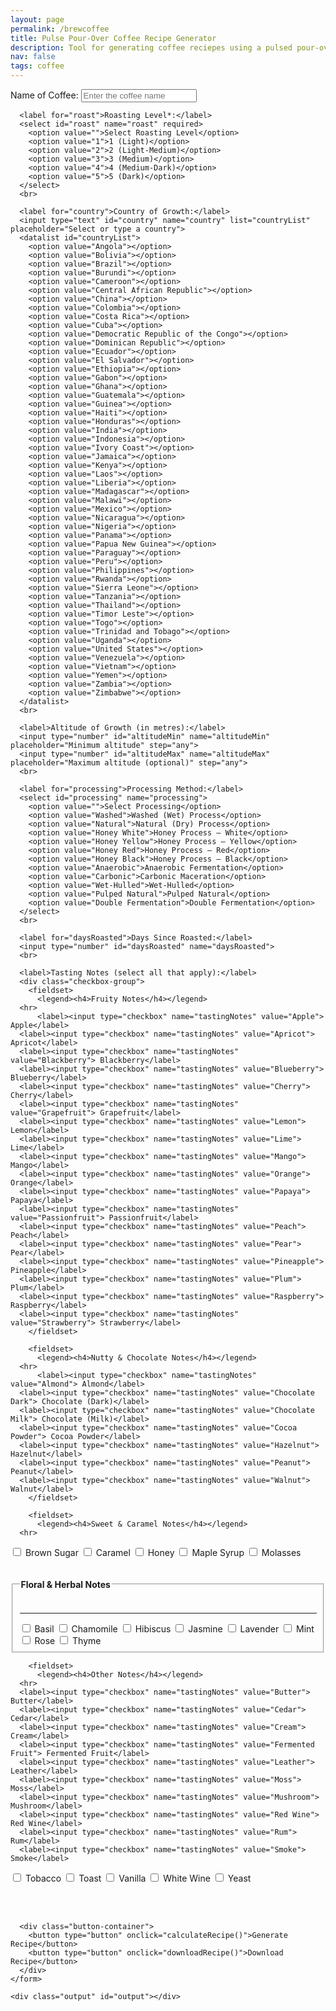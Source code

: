 ```yaml
---
layout: page
permalink: /brewcoffee
title: Pulse Pour-Over Coffee Recipe Generator
description: Tool for generating coffee reciepes using a pulsed pour-over method (primarily designed for the Fellow Aiden Precision Coffee Maker)
nav: false
tags: coffee
---
```


<html lang="en">
  <div class="container">
    <form id="coffeeForm">
      <!-- Coffee specifics inputs -->
      <label for="name">Name of Coffee:</label>
      <input type="text" id="name" name="name" placeholder="Enter the coffee name">
      <br>
      
	  <label for="roast">Roasting Level*:</label>
      <select id="roast" name="roast" required>
        <option value="">Select Roasting Level</option>
        <option value="1">1 (Light)</option>
        <option value="2">2 (Light-Medium)</option>
        <option value="3">3 (Medium)</option>
        <option value="4">4 (Medium-Dark)</option>
        <option value="5">5 (Dark)</option>
      </select>
      <br>
	  
      <label for="country">Country of Growth:</label>
      <input type="text" id="country" name="country" list="countryList" placeholder="Select or type a country">
      <datalist id="countryList">
        <option value="Angola"></option>
		<option value="Bolivia"></option>
		<option value="Brazil"></option>
		<option value="Burundi"></option>
		<option value="Cameroon"></option>
		<option value="Central African Republic"></option>
		<option value="China"></option>
		<option value="Colombia"></option>
		<option value="Costa Rica"></option>
		<option value="Cuba"></option>
		<option value="Democratic Republic of the Congo"></option>
		<option value="Dominican Republic"></option>
		<option value="Ecuador"></option>
		<option value="El Salvador"></option>
		<option value="Ethiopia"></option>
		<option value="Gabon"></option>
		<option value="Ghana"></option>
		<option value="Guatemala"></option>
		<option value="Guinea"></option>
		<option value="Haiti"></option>
		<option value="Honduras"></option>
		<option value="India"></option>
		<option value="Indonesia"></option>
		<option value="Ivory Coast"></option>
		<option value="Jamaica"></option>
		<option value="Kenya"></option>
		<option value="Laos"></option>
		<option value="Liberia"></option>
		<option value="Madagascar"></option>
		<option value="Malawi"></option>
		<option value="Mexico"></option>
		<option value="Nicaragua"></option>
		<option value="Nigeria"></option>
		<option value="Panama"></option>
		<option value="Papua New Guinea"></option>
		<option value="Paraguay"></option>
		<option value="Peru"></option>
		<option value="Philippines"></option>
		<option value="Rwanda"></option>
		<option value="Sierra Leone"></option>
		<option value="Tanzania"></option>
		<option value="Thailand"></option>
		<option value="Timor Leste"></option>
		<option value="Togo"></option>
		<option value="Trinidad and Tobago"></option>
		<option value="Uganda"></option>
		<option value="United States"></option>
		<option value="Venezuela"></option>
		<option value="Vietnam"></option>
		<option value="Yemen"></option>
		<option value="Zambia"></option>
		<option value="Zimbabwe"></option>
      </datalist>
      <br>

      <label>Altitude of Growth (in metres):</label>
      <input type="number" id="altitudeMin" name="altitudeMin" placeholder="Minimum altitude" step="any">
      <input type="number" id="altitudeMax" name="altitudeMax" placeholder="Maximum altitude (optional)" step="any">
      <br>

      <label for="processing">Processing Method:</label>
      <select id="processing" name="processing">
        <option value="">Select Processing</option>
        <option value="Washed">Washed (Wet) Process</option>
        <option value="Natural">Natural (Dry) Process</option>
        <option value="Honey White">Honey Process – White</option>
        <option value="Honey Yellow">Honey Process – Yellow</option>
        <option value="Honey Red">Honey Process – Red</option>
        <option value="Honey Black">Honey Process – Black</option>
        <option value="Anaerobic">Anaerobic Fermentation</option>
        <option value="Carbonic">Carbonic Maceration</option>
        <option value="Wet-Hulled">Wet-Hulled</option>
        <option value="Pulped Natural">Pulped Natural</option>
        <option value="Double Fermentation">Double Fermentation</option>
      </select>
      <br>

      <label for="daysRoasted">Days Since Roasted:</label>
      <input type="number" id="daysRoasted" name="daysRoasted">
      <br>

      <label>Tasting Notes (select all that apply):</label>
      <div class="checkbox-group">
        <fieldset>
          <legend><h4>Fruity Notes</h4></legend>
      <hr>
          <label><input type="checkbox" name="tastingNotes" value="Apple"> Apple</label>
      <label><input type="checkbox" name="tastingNotes" value="Apricot"> Apricot</label>
      <label><input type="checkbox" name="tastingNotes" value="Blackberry"> Blackberry</label>
      <label><input type="checkbox" name="tastingNotes" value="Blueberry"> Blueberry</label>
      <label><input type="checkbox" name="tastingNotes" value="Cherry"> Cherry</label>
      <label><input type="checkbox" name="tastingNotes" value="Grapefruit"> Grapefruit</label>
      <label><input type="checkbox" name="tastingNotes" value="Lemon"> Lemon</label>
      <label><input type="checkbox" name="tastingNotes" value="Lime"> Lime</label>
      <label><input type="checkbox" name="tastingNotes" value="Mango"> Mango</label>
      <label><input type="checkbox" name="tastingNotes" value="Orange"> Orange</label>
      <label><input type="checkbox" name="tastingNotes" value="Papaya"> Papaya</label>
      <label><input type="checkbox" name="tastingNotes" value="Passionfruit"> Passionfruit</label>
      <label><input type="checkbox" name="tastingNotes" value="Peach"> Peach</label>
      <label><input type="checkbox" name="tastingNotes" value="Pear"> Pear</label>
      <label><input type="checkbox" name="tastingNotes" value="Pineapple"> Pineapple</label>
      <label><input type="checkbox" name="tastingNotes" value="Plum"> Plum</label>
      <label><input type="checkbox" name="tastingNotes" value="Raspberry"> Raspberry</label>
      <label><input type="checkbox" name="tastingNotes" value="Strawberry"> Strawberry</label>
        </fieldset>

        <fieldset>
          <legend><h4>Nutty & Chocolate Notes</h4></legend>
      <hr>
          <label><input type="checkbox" name="tastingNotes" value="Almond"> Almond</label>
      <label><input type="checkbox" name="tastingNotes" value="Chocolate Dark"> Chocolate (Dark)</label>
      <label><input type="checkbox" name="tastingNotes" value="Chocolate Milk"> Chocolate (Milk)</label>
      <label><input type="checkbox" name="tastingNotes" value="Cocoa Powder"> Cocoa Powder</label>
      <label><input type="checkbox" name="tastingNotes" value="Hazelnut"> Hazelnut</label>
      <label><input type="checkbox" name="tastingNotes" value="Peanut"> Peanut</label>
      <label><input type="checkbox" name="tastingNotes" value="Walnut"> Walnut</label>
        </fieldset>

        <fieldset>
          <legend><h4>Sweet & Caramel Notes</h4></legend>
      <hr>

<label><input type="checkbox" name="tastingNotes" value="Brown Sugar"> Brown Sugar</label>
<label><input type="checkbox" name="tastingNotes" value="Caramel"> Caramel</label>
<label><input type="checkbox" name="tastingNotes" value="Honey"> Honey</label>
<label><input type="checkbox" name="tastingNotes" value="Maple Syrup"> Maple Syrup</label>
<label><input type="checkbox" name="tastingNotes" value="Molasses"> Molasses</label>

</fieldset>

<fieldset>
          <legend><h4>Floral & Herbal Notes</h4></legend>
      <hr>
      <label><input type="checkbox" name="tastingNotes" value="Basil"> Basil</label>
      <label><input type="checkbox" name="tastingNotes" value="Chamomile"> Chamomile</label>
      <label><input type="checkbox" name="tastingNotes" value="Hibiscus"> Hibiscus</label>
      <label><input type="checkbox" name="tastingNotes" value="Jasmine"> Jasmine</label>
      <label><input type="checkbox" name="tastingNotes" value="Lavender"> Lavender</label>
      <label><input type="checkbox" name="tastingNotes" value="Mint"> Mint</label>
      <label><input type="checkbox" name="tastingNotes" value="Rose"> Rose</label>
      <label><input type="checkbox" name="tastingNotes" value="Thyme"> Thyme</label>
        </fieldset>

        <fieldset>
          <legend><h4>Other Notes</h4></legend>
      <hr>
      <label><input type="checkbox" name="tastingNotes" value="Butter"> Butter</label>
      <label><input type="checkbox" name="tastingNotes" value="Cedar"> Cedar</label>
      <label><input type="checkbox" name="tastingNotes" value="Cream"> Cream</label>
      <label><input type="checkbox" name="tastingNotes" value="Fermented Fruit"> Fermented Fruit</label>
      <label><input type="checkbox" name="tastingNotes" value="Leather"> Leather</label>
      <label><input type="checkbox" name="tastingNotes" value="Moss"> Moss</label>
      <label><input type="checkbox" name="tastingNotes" value="Mushroom"> Mushroom</label>
      <label><input type="checkbox" name="tastingNotes" value="Red Wine"> Red Wine</label>
      <label><input type="checkbox" name="tastingNotes" value="Rum"> Rum</label>
      <label><input type="checkbox" name="tastingNotes" value="Smoke"> Smoke</label>

<label><input type="checkbox" name="tastingNotes" value="Tobacco"> Tobacco</label>
<label><input type="checkbox" name="tastingNotes" value="Toast"> Toast</label>
<label><input type="checkbox" name="tastingNotes" value="Vanilla"> Vanilla</label>
<label><input type="checkbox" name="tastingNotes" value="White Wine"> White Wine</label>
<label><input type="checkbox" name="tastingNotes" value="Yeast"> Yeast</label>

</fieldset>
</div>
<br>
<br>

      <div class="button-container">
        <button type="button" onclick="calculateRecipe()">Generate Recipe</button>
        <button type="button" onclick="downloadRecipe()">Download Recipe</button>
      </div>
    </form>

    <div class="output" id="output"></div>

  </div>

  <script>
    // Global variable to store the formatted recipe text for downloading.
    let currentRecipeText = "";
    
    function calculateRecipe() {
      // Force user to select a roasting level before proceeding.
      const roastSelect = document.getElementById('roast');
      if (roastSelect.value === "") {
        alert("Please select a roasting level.");
        return;
      }
  
      // Retrieve input values
      const name = document.getElementById('name').value.trim();
      const country = document.getElementById('country').value.trim();
      const altitudeMin = parseFloat(document.getElementById('altitudeMin').value);
      const altitudeMax = parseFloat(document.getElementById('altitudeMax').value);
      let altitude;
      if (!isNaN(altitudeMin) && !isNaN(altitudeMax)) {
        altitude = (altitudeMin + altitudeMax) / 2;
      } else if (!isNaN(altitudeMin)) {
        altitude = altitudeMin;
      } else if (!isNaN(altitudeMax)) {
        altitude = altitudeMax;
      } else {
        altitude = null;
      }
  
      const processing = document.getElementById('processing').value.trim();
      const roastLevel = parseInt(document.getElementById('roast').value);
      const daysRoasted = parseInt(document.getElementById('daysRoasted').value);
  
      // Gather selected tasting notes into an array
      const tastingNotesElements = document.querySelectorAll('input[name="tastingNotes"]:checked');
      let tastingNotes = [];
      tastingNotesElements.forEach(note => {
        tastingNotes.push(note.value);
      });
	  
	  let brewRatio, bloomRatio, bloomTime, bloomTemp, pulses, pulseInterval, grind;//, pulseTemps;
	  switch (roastLevel) {
	    case 1: // Light Roast defaults: less extraction needed; higher bloom to overcome dense structure.
		  brewRatio = 17;
		  bloomRatio = 3;
		  bloomTime = 45;
		  bloomTemp = 99;
		  pulses = 3;
		  pulseInterval = 23;
		  //pulseTemps = [99, 99, 99];
		  delicateProcess = false;
		  grind = 0;
	    case 2: // Light-Medium Roast defaults: slightly lower than light, but still robust extraction.
  		  brewRatio = 16.5;
		  bloomRatio = 2.5;
		  bloomTime = 38;
		  bloomTemp = 97.5;
		  pulses = 3;
		  pulseInterval = 23;
		  //pulseTemps = [97.5, 97.5, 97.5];
		  delicateProcess = false;
		  grind = 0;
	    case 3: // Medium Roast defaults: balanced extraction.
		  brewRatio = 16;
		  bloomRatio = 2;
		  bloomTime = 30;
		  bloomTemp = 96;
		  pulses = 3;
		  pulseInterval = 23;
		  //pulseTemps = [96, 96, 96];
		  delicateProcess = false;
		  grind = 0;
	    case 4: // Medium-Dark Roast defaults: slightly more aggressive extraction early on.
  		  brewRatio = 16;
		  bloomRatio = 2;
		  bloomTime = 30;
		  bloomTemp = 97.5;
		  pulses = 3;
		  pulseInterval = 23;
		  //pulseTemps = [90.5, 90.5, 90.5];
		  delicateProcess = false;
		  grind = 0;
	    case 5: // Dark Roast defaults: lower extraction due to brittle structure.
		  brewRatio = 16;
		  bloomRatio = 2;
		  bloomTime = 30;
		  bloomTemp = 99;
		  pulses = 3;
		  pulseInterval = 23;
		  //pulseTemps = [85, 85, 85];
		  delicateProcess = false;
		  grind = 0;
	    default:
		  brewRatio = 16;
		  bloomRatio = 2;
		  bloomTime = 30;
		  bloomTemp = 96;
		  pulses = 3;
		  pulseInterval = 23;
		  //pulseTemps = [96, 96, 96];
		  delicateProcess = false;
		  grind = 0;
	  }

	  if (country != "") {
		  // ---- Country of Origin Adjustments ----
		  // Adjust based on bean density and solubility (e.g., East African beans are denser).
		  const countryLC = country.toLowerCase();
		  if (["ethiopia", "kenya", "rwanda", "burundi"].some(ctry => countryLC.includes(ctry))) {
			bloomRatio = 2;      // Lower bloom ratio for high-solubility East African beans.
			bloomTime = 25;        // Shorter bloom to avoid over-extraction.
			bloomTemp = 90;        // Lower bloom temperature to control acidity.
			pulses = 2;            // Fewer pulses to prevent over-extraction.
		  } else if (["brazil", "colombia", "guatemala"].some(ctry => countryLC.includes(ctry))) {
			bloomRatio = 2.5;      // Higher bloom ratio for softer, Latin American beans.
			bloomTime = 40;        // Longer bloom for full degassing.
			bloomTemp = 93;        // Higher bloom temperature for enhanced extraction.
			pulses = 4;            // More pulses for even extraction.
		  } else if (["indonesia", "sumatra", "java"].some(ctry => countryLC.includes(ctry))) {
			bloomRatio = 2.5;      // Indonesian beans: robust extraction with moderate bloom.
			bloomTime = 40;
			bloomTemp = 95;
			pulses = 4;
		  }
		}

      // ---- Altitude Adjustments ----
      // Higher-altitude beans are denser, requiring stronger extraction.
      if (altitude !== null) {
        if (altitude > 1500) {
          brewRatio = 15;         // Stronger ratio for denser, high-altitude beans.
          bloomRatio += 0.5;      // Increase bloom ratio to assist in degassing.
          bloomTime += 10;        // Longer bloom for thorough CO2 release.
          bloomTemp += 2;         // Hotter bloom water helps initial extraction.
          pulses = Math.max(pulses, 4);  // Ensure enough pulses.
	  grind -= 2;             // High-elevation coffee are denser and require finer grinds for optimal extraction.
        } else if (altitude < 1200) {
          brewRatio = 17;         // Weaker ratio for softer, low-altitude beans.
          bloomRatio = Math.max(bloomRatio - 0.5, 1.5); // Reduce bloom ratio.
          bloomTime = Math.max(bloomTime - 5, 20);        // Shorten bloom time.
          pulses = Math.max(pulses - 1, 2);               // Fewer pulses.
	  grind += 2;             // Low-elevation coffee extract more quickly, so a coarser grind prevents over-extraction.
        }
      }

      // ---- Processing Method Adjustments ----
	  if (processing !== "") {
		  // Natural, Honey, Carbonic, and Anaerobic methods retain more sugars, needing longer bloom.
		  if (processing === "Natural" || processing.includes("Honey") || processing === "Carbonic" || processing === "Anaerobic") {
			bloomRatio = Math.max(bloomRatio, 3.0); // Ensure sufficient water for degassing.
			bloomTime = Math.max(bloomTime, 45);      // Extend bloom time.
			pulses = Math.max(pulses+1, 5);             // Increase pulses to control uneven extraction.
			if (processing === "Carbonic" || processing === "Anaerobic") {
			  delicateProcess = true;  // Lower pulse temperatures to preserve volatile notes.
			}
		  } else if (processing === "Washed" || processing === "Double Fermentation" || processing === "Wet-Hulled") {
			bloomRatio = Math.min(bloomRatio, 2.0);   // Cleaner beans need less bloom.
			bloomTime = Math.min(bloomTime, 30);        // Shorter bloom time.
			pulses = Math.min(pulses-1, 4);               // Fewer pulses.
		  }
		  // Grind settings for processing is in different groups
		  if (processing === "Washed" || processing.includes("White") || processing.includes("Yellow") || processing.includes("Fermentation") || processing === "Carbonic") {
			grind -= 4;      // Clean and bright flavor profiles benefit from a slower extraction.
		  } else if (processing.includes("Red") || processing.includes("Black") || processing === "Pulped Natural") {
			  grind -= 2;    // Balances sweetness and body while ensuring clarity.
		  } else if (processing === "Natural") {
			  grind += 2;    // Naturally processed coffees have more body and fruitiness, which can become muddled if over-extracted.
		  } else if (processing === "Wet-Hulled") {
			  grind += 4;    // Heavy-bodied and earthy coffees can become too bitter if over-extracted.
		  }
		}

      // ---- Roasting Level Adjustments ----
      // Lighter roasts require more bloom and extraction time; darker roasts need less.
      let roastProfile = "medium"; // Default profile.
      if (roastLevel <= 2) {
        brewRatio = Math.max(brewRatio, 15);      // Slightly stronger extraction.
        bloomRatio = Math.max(bloomRatio, 3);     // Higher bloom ratio for dense, light roasts.
        bloomTime = Math.max(bloomTime, 55);      // Longer bloom for extended extraction.
        pulses = Math.max(pulses+1, 6);           // More pulses for full extraction.
        roastProfile = roastLevel === 1 ? "light" : "light-medium";
      } else if (roastLevel >= 4) {
        brewRatio = Math.min(brewRatio, 17);        // Weaker ratio to avoid over-extraction.
        bloomRatio = Math.min(bloomRatio, 2.0);     // Lower bloom ratio for porous, dark roasts.
        bloomTime = Math.min(bloomTime, 35);        // Shorter bloom time.
        pulses = Math.min(pulses-1, 4);             // Fewer pulses to prevent bitterness.
        roastProfile = roastLevel === 4 ? "medium-dark" : "dark";
      }
      // Roast profiles for grind size is also different
      if (roastLevel == 1) { grind -= 4; }
      else if (roastLevel == 2) { grind -= 2; }
      else if (roastLevel == 4) { grind += 2; }
      else if (roastLevel == 5) { grind += 4; }

      // ---- Days Since Roasted Adjustments ----
      // Adjust based on bean freshness (CO2 levels affect extraction dynamics).
      // Fresh coffee (0–7 days): high CO2 requires extra degassing (higher bloom ratio/time, higher temp, fewer pulses).
      // Moderately aged coffee (8–20 days): moderate settings.
      // Aged coffee (>20 days): minimal degassing (lower bloom, lower temp, additional pulses).
	  let roastDays
	  if (isNaN(daysRoasted)) {
		roastDays = 14; 		// Default assumption of number days since roasted
	  }
	  else {
		roastDays = daysRoasted;
	  }
      if (!isNaN(roastDays)) {
        if (roastDays >= 0 && roastDays <= 7) {
          bloomRatio = Math.max(bloomRatio, 2.5);   // Increase bloom ratio for extra degassing.
          bloomTime = Math.max(bloomTime, 45);        // Extend bloom time.
          if (bloomTemp < 92) { bloomTemp = 92; }      // Ensure higher temperature for fresh beans.
          pulses = Math.max(pulses - 1, 2);            // Fewer pulses to manage rapid CO2 release.
	  grind -= 4
        } else if (roastDays >= 8 && roastDays <= 20) {
          bloomRatio = 2.0;    // Moderate bloom ratio.
          bloomTime = 35;      // Average bloom time.
          bloomTemp = 90;      // Moderate bloom temperature.
          // Pulses remain as determined.
        } else if (roastDays > 20) {
          bloomRatio = 1.5;    // Minimal bloom needed.
          bloomTime = 25;      // Shorter bloom time.
          bloomTemp = 87;      // Lower temperature to avoid over-extraction.
          pulses = Math.max(pulses + 1, 2); // Increase pulses to maintain even extraction.
	  grind += 4
        }
      }

      // ---- Tasting Notes Adjustments ----
      // Adjust parameters to highlight specific flavor profiles.
      const fruityNotes = ["Strawberry", "Blueberry", "Raspberry", "Blackberry", "Lemon", "Orange", "Grapefruit", "Lime", "Peach", "Apricot", "Cherry", "Plum", "Mango", "Pineapple", "Papaya", "Passionfruit"];
      const nuttyChocoNotes = ["Almond", "Hazelnut", "Walnut", "Peanut", "Chocolate Dark", "Chocolate Milk", "Cocoa Powder"];
      const floralHerbalNotes = ["Jasmine", "Lavender", "Rose", "Chamomile", "Hibiscus", "Mint", "Basil", "Thyme"];
      const heavySweetNotes = ["Molasses", "Maple Syrup", "Caramel", "Honey"];
      const brightCleanNotes = ["Apple", "Pear", "Peach", "Passionfruit", "Jasmine", "Hibiscus", "White Wine"];
      const deepHeavyNotes = ["Chocolate Dark", "Maple Syrup", "Molasses", "Tobacco", "Leather"];
      const acidityNotes = ["Lemon", "Orange", "Lime", "Passionfruit", "White Wine"];
      const creamyNotes = ["Walnut", "Peanut", "Butter", "Cream"];

      if (tastingNotes.some(note => fruityNotes.includes(note))) {
        brewRatio = parseFloat(brewRatio) + 0.5; // More water highlights bright, acidic notes.
        bloomTemp += 2;                          // Higher temperature boosts fruity extraction.
	grind -= 4;
      }
      if (tastingNotes.some(note => nuttyChocoNotes.includes(note))) {
        brewRatio = parseFloat(brewRatio) - 0.5; // Less water to enhance body and richness.
	grind += 2;
      }
      if (tastingNotes.some(note => floralHerbalNotes.includes(note))) {
        bloomRatio += 0.25; // Extra water in bloom to extract delicate aromatics.
	grind += 2;
      }
      if (tastingNotes.some(note => heavySweetNotes.includes(note))) {
        bloomRatio = Math.max(bloomRatio - 0.3, 1.5); // Lower bloom preserves syrupy body.
	grind -= 2;
      }
      if (tastingNotes.some(note => acidityNotes.includes(note))) {
        bloomTime += 5; // Extend bloom to fully extract bright acidity.
	grind -= 4;
      }
      if (tastingNotes.some(note => note === "Brown Sugar")) {
        bloomTime = Math.max(bloomTime - 5, 20); // Shorten bloom for a fuller body.
	grind -= 2;
      }
      if (tastingNotes.some(note => creamyNotes.includes(note))) {
        bloomTemp -= 2; // Lower temperature to preserve smooth, creamy textures.
      }
      if (tastingNotes.some(note => brightCleanNotes.includes(note))) {
        pulses = Math.max(pulses + 1, 5); // More pulses promote clarity.
      }
      if (tastingNotes.some(note => deepHeavyNotes.includes(note))) {
        pulses = Math.max(pulses - 1, 2); // Fewer pulses enhance depth.
	grind += 4;
      }

      // ---- Pulse Interval Based on Roast Profile ----
      // Adjust time between pulses based on roast to control extraction speed.
      if (roastProfile === "light" || roastProfile === "light-medium") {
        pulseInterval = 35;
      } else if (roastProfile === "medium") {
        pulseInterval = 30;
      } else if (roastProfile === "medium-dark" || roastProfile === "dark") {
        pulseInterval = 25;
      }

      // ---- Pulse Temperature Profile ----
      // Determine the temperature for each pulse based on roast profile and process.
      let pulseTemps = [];
      if (delicateProcess) {
        // For Carbonic or Anaerobic processes, use lower, controlled temperatures.
        for (let i = 0; i < pulses; i++) {
          pulseTemps.push(87 + i); // Slight incremental rise.
        }
      } else {
        if (roastProfile === "light" || roastProfile === "light-medium") {
          // Light roasts: start lower and gradually increase to enhance extraction.
          let startTemp = 90, endTemp = 96;
          let step = (endTemp - startTemp) / (pulses - 1);
          for (let i = 0; i < pulses; i++) {
            pulseTemps.push(Math.round(startTemp + step * i));
          }
        } else if (roastProfile === "medium") {
          // Medium roasts: maintain a stable temperature.
          for (let i = 0; i < pulses; i++) {
            pulseTemps.push(bloomTemp);
          }
        } else if (roastProfile === "medium-dark" || roastProfile === "dark") {
          // Dark roasts: start higher then gradually decrease to avoid bitterness.
          let startTemp = 94, endTemp = 88;
          let step = (startTemp - endTemp) / (pulses - 1);
          for (let i = 0; i < pulses; i++) {
            pulseTemps.push(Math.round(startTemp - step * i));
          }
        }
        // Further adjust pulse temperatures based on tasting notes.
        if (tastingNotes.some(note => ["Lemon", "Orange", "Grapefruit", "Lime", "Strawberry", "Blueberry", "Raspberry", "Blackberry", "Jasmine", "Lavender", "Rose"].includes(note))) {
          pulseTemps[0] = Math.max(pulseTemps[0], 96); // Boost first pulse for bright, fruity notes.
        }
        if (tastingNotes.some(note => ["Caramel", "Vanilla", "Brown Sugar", "Honey", "Cocoa Powder"].includes(note))) {
          pulseTemps[pulses - 1] = Math.min(pulseTemps[pulses - 1], 90); // Lower final pulse for sweetness.
        }
      }

      // ---- Pulse Temperature Adjustments Based on Days Since Roasted ----
      // Fresh coffee: slightly lower pulse temps to counter CO2 resistance.
      // Aged coffee: slightly higher pulse temps to enhance extraction of diminished volatiles.
      if (!isNaN(roastDays)) {
        if (roastDays >= 0 && roastDays <= 7) {
          pulseTemps = pulseTemps.map(temp => temp - 1);
        } else if (roastDays > 20) {
          pulseTemps = pulseTemps.map(temp => temp + 1);
        }
      }
  
      displayOutput(name, brewRatio, bloomRatio, bloomTime, bloomTemp, pulses, pulseInterval, pulseTemps, grind);
    }
  
    function displayOutput(name, brewRatio, bloomRatio, bloomTime, bloomTemp, pulses, pulseInterval, pulseTemps, grind) {
      // Format the output text for display and for download.
      currentRecipeText = "Coffee Recipe";
      if (name !== "") {
        currentRecipeText += " for " + name;
      }
      currentRecipeText += "\n\nCoffee Grind Setting: " + grind +
	      		   "\nCoffee-to-Water Ratio: 1:" + parseFloat(brewRatio).toFixed(1) +
                           "\nBloom Ratio: 1:" + parseFloat(bloomRatio).toFixed(1) +
                           "\nBloom Time: " + bloomTime + " seconds" +
                           "\nBloom Temperature: " + bloomTemp + " °C" +
                           "\nNumber of Pulses: " + pulses +
                           "\nTime Between Pulses: " + pulseInterval + " seconds" +
                           "\nPulse Temperatures: " + pulseTemps.join(', ') + " °C";
  
      // Also display the output on the webpage.
      const outputDiv = document.getElementById('output');
      outputDiv.innerHTML =
        "<h2>Brew Parameters</h2>" +
	"<p><strong>Coffee Grind Setting:</strong> " + grind + "</p>" +
        "<p><strong>Coffee-to-Water Ratio:</strong> 1:" + parseFloat(brewRatio).toFixed(1) + "</p>" +
        "<p><strong>Bloom Ratio:</strong> 1:" + parseFloat(bloomRatio).toFixed(1) + "</p>" +
        "<p><strong>Bloom Time:</strong> " + bloomTime + " seconds</p>" +
        "<p><strong>Bloom Temperature:</strong> " + bloomTemp + " °C</p>" +
        "<p><strong>Number of Pulses:</strong> " + pulses + "</p>" +
        "<p><strong>Time Between Pulses:</strong> " + pulseInterval + " seconds</p>" +
        "<p><strong>Pulse Temperatures:</strong> " + pulseTemps.join(', ') + " °C</p>";
    }
  
    function downloadRecipe() {
      if (currentRecipeText === "") {
        alert("Please generate a recipe first!");
        return;
      }
      // Determine a filename using the coffee name if provided.
      const coffeeName = document.getElementById('name').value.trim();
      const filename = coffeeName ? coffeeName.replace(/\s+/g, "_") + "_recipe.txt" : "coffee_recipe.txt";
      const blob = new Blob([currentRecipeText], { type: "text/plain;charset=utf-8" });
      const url = URL.createObjectURL(blob);
  
      // Create a temporary anchor element and trigger download.
      const a = document.createElement("a");
      a.href = url;
      a.download = filename;
      document.body.appendChild(a);
      a.click();
      document.body.removeChild(a);
      URL.revokeObjectURL(url);
    }
  </script>

</html>

